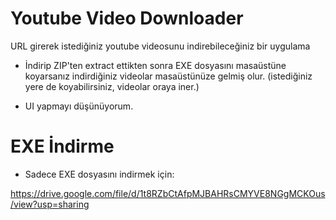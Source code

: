 # Youtube Video Downloader

URL girerek istediğiniz youtube videosunu indirebileceğiniz bir uygulama

- İndirip ZIP'ten extract ettikten sonra EXE dosyasını masaüstüne koyarsanız indirdiğiniz videolar masaüstünüze gelmiş olur. (istediğiniz yere de koyabilirsiniz, videolar oraya iner.)


- UI yapmayı düşünüyorum.


# EXE İndirme

- Sadece EXE dosyasını indirmek için: 

https://drive.google.com/file/d/1t8RZbCtAfpMJBAHRsCMYVE8NGgMCKOus/view?usp=sharing

